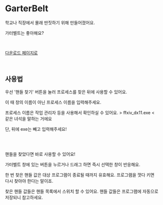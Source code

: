 # GarterBelt

학교나 직장에서 몰래 딴짓하기 위해 만들어졌어요.

가터벨트는 좋아해요?

<br/>

[다운로드 페이지로](https://github.com/Usagination/GarterBelt/releases/latest)

<br/>

## 사용법

우선 '핸들 찾기' 버튼을 눌러 프로세스를 찾은 뒤에 사용할 수 있어요.

이 때 창의 이름이 아닌 프로세스 이름을 입력해주세요.

프로세스 이름은 작업 관리자 등을 사용해서 확인하실 수 있어요. > ffxiv_dx11.exe < 같은 녀석을 말하는 거에요

단, 뒤에 exe는 빼고 입력해주세요!

<br/>
<br/>

핸들을 찾았다면 바로 사용할 수 있어요!

가터벨트 창에 있는 버튼을 누르거나 드래그 하면 즉시 선택한 창이 반응해요.

한 번 찾은 핸들 값은 대상 프로그램이 종료될 때까지 유효해요. 프로그램을 껏다 키면 다시 찾아야 한다는 말이죠.

찾은 핸들 값들은 핸들 목록에서 스위치 할 수 있어요. 핸들 값들은 프로그램에 자동으로 저장되니 참고하세요.

<br/>

